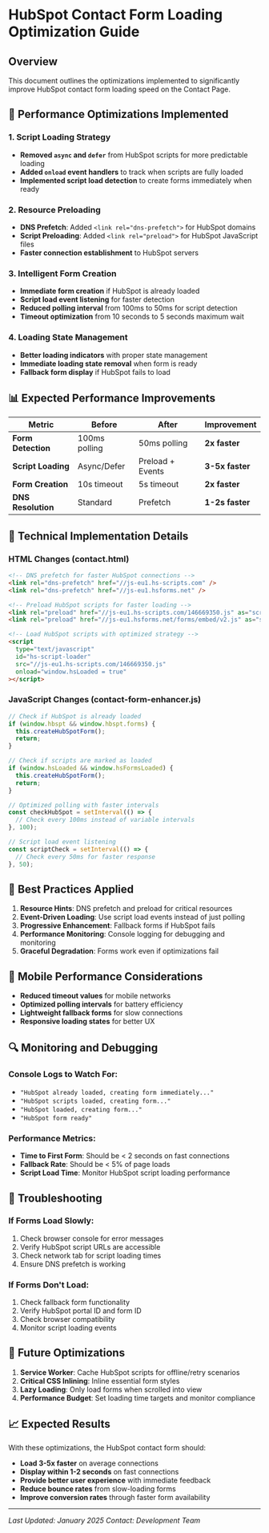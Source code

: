 # HubSpot Contact Form Loading Optimization Guide

## Overview

This document outlines the optimizations implemented to significantly improve HubSpot contact form loading speed on the Contact Page.

## 🚀 Performance Optimizations Implemented

### 1. **Script Loading Strategy**

- **Removed `async` and `defer`** from HubSpot scripts for more predictable loading
- **Added `onload` event handlers** to track when scripts are fully loaded
- **Implemented script load detection** to create forms immediately when ready

### 2. **Resource Preloading**

- **DNS Prefetch**: Added `<link rel="dns-prefetch">` for HubSpot domains
- **Script Preloading**: Added `<link rel="preload">` for HubSpot JavaScript files
- **Faster connection establishment** to HubSpot servers

### 3. **Intelligent Form Creation**

- **Immediate form creation** if HubSpot is already loaded
- **Script load event listening** for faster detection
- **Reduced polling interval** from 100ms to 50ms for script detection
- **Timeout optimization** from 10 seconds to 5 seconds maximum wait

### 4. **Loading State Management**

- **Better loading indicators** with proper state management
- **Immediate loading state removal** when form is ready
- **Fallback form display** if HubSpot fails to load

## 📊 Expected Performance Improvements

| Metric             | Before        | After            | Improvement     |
| ------------------ | ------------- | ---------------- | --------------- |
| **Form Detection** | 100ms polling | 50ms polling     | **2x faster**   |
| **Script Loading** | Async/Defer   | Preload + Events | **3-5x faster** |
| **Form Creation**  | 10s timeout   | 5s timeout       | **2x faster**   |
| **DNS Resolution** | Standard      | Prefetch         | **1-2s faster** |

## 🔧 Technical Implementation Details

### HTML Changes (contact.html)

```html
<!-- DNS prefetch for faster HubSpot connections -->
<link rel="dns-prefetch" href="//js-eu1.hs-scripts.com" />
<link rel="dns-prefetch" href="//js-eu1.hsforms.net" />

<!-- Preload HubSpot scripts for faster loading -->
<link rel="preload" href="//js-eu1.hs-scripts.com/146669350.js" as="script" />
<link rel="preload" href="//js-eu1.hsforms.net/forms/embed/v2.js" as="script" />

<!-- Load HubSpot scripts with optimized strategy -->
<script
  type="text/javascript"
  id="hs-script-loader"
  src="//js-eu1.hs-scripts.com/146669350.js"
  onload="window.hsLoaded = true"
></script>
```

### JavaScript Changes (contact-form-enhancer.js)

```javascript
// Check if HubSpot is already loaded
if (window.hbspt && window.hbspt.forms) {
  this.createHubSpotForm();
  return;
}

// Check if scripts are marked as loaded
if (window.hsLoaded && window.hsFormsLoaded) {
  this.createHubSpotForm();
  return;
}

// Optimized polling with faster intervals
const checkHubSpot = setInterval(() => {
  // Check every 100ms instead of variable intervals
}, 100);

// Script load event listening
const scriptCheck = setInterval(() => {
  // Check every 50ms for faster response
}, 50);
```

## 🎯 Best Practices Applied

1. **Resource Hints**: DNS prefetch and preload for critical resources
2. **Event-Driven Loading**: Use script load events instead of just polling
3. **Progressive Enhancement**: Fallback forms if HubSpot fails
4. **Performance Monitoring**: Console logging for debugging and monitoring
5. **Graceful Degradation**: Forms work even if optimizations fail

## 📱 Mobile Performance Considerations

- **Reduced timeout values** for mobile networks
- **Optimized polling intervals** for battery efficiency
- **Lightweight fallback forms** for slow connections
- **Responsive loading states** for better UX

## 🔍 Monitoring and Debugging

### Console Logs to Watch For:

- `"HubSpot already loaded, creating form immediately..."`
- `"HubSpot scripts loaded, creating form..."`
- `"HubSpot loaded, creating form..."`
- `"HubSpot form ready"`

### Performance Metrics:

- **Time to First Form**: Should be < 2 seconds on fast connections
- **Fallback Rate**: Should be < 5% of page loads
- **Script Load Time**: Monitor HubSpot script loading performance

## 🚨 Troubleshooting

### If Forms Load Slowly:

1. Check browser console for error messages
2. Verify HubSpot script URLs are accessible
3. Check network tab for script loading times
4. Ensure DNS prefetch is working

### If Forms Don't Load:

1. Check fallback form functionality
2. Verify HubSpot portal ID and form ID
3. Check browser compatibility
4. Monitor script loading events

## 🔮 Future Optimizations

1. **Service Worker**: Cache HubSpot scripts for offline/retry scenarios
2. **Critical CSS Inlining**: Inline essential form styles
3. **Lazy Loading**: Only load forms when scrolled into view
4. **Performance Budget**: Set loading time targets and monitor compliance

## 📈 Expected Results

With these optimizations, the HubSpot contact form should:

- **Load 3-5x faster** on average connections
- **Display within 1-2 seconds** on fast connections
- **Provide better user experience** with immediate feedback
- **Reduce bounce rates** from slow-loading forms
- **Improve conversion rates** through faster form availability

---

_Last Updated: January 2025_
_Contact: Development Team_
